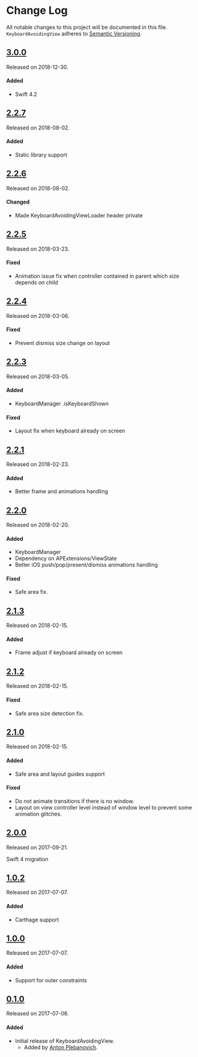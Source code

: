 # Change Log
All notable changes to this project will be documented in this file.
`KeyboardAvoidingView` adheres to [Semantic Versioning](http://semver.org/).


## [3.0.0](https://github.com/APUtils/KeyboardAvoidingView/releases/tag/3.0.0)
Released on 2018-12-30.

#### Added
- Swift 4.2



## [2.2.7](https://github.com/APUtils/KeyboardAvoidingView/releases/tag/2.2.7)
Released on 2018-08-02.

#### Added
- Static library support


## [2.2.6](https://github.com/APUtils/KeyboardAvoidingView/releases/tag/2.2.6)
Released on 2018-08-02.

#### Changed
- Made KeyboardAvoidingViewLoader header private


## [2.2.5](https://github.com/APUtils/KeyboardAvoidingView/releases/tag/2.2.5)
Released on 2018-03-23.

#### Fixed
- Animation issue fix when controller contained in parent which size depends on child


## [2.2.4](https://github.com/APUtils/KeyboardAvoidingView/releases/tag/2.2.4)
Released on 2018-03-06.

#### Fixed
- Prevent dismiss size change on layout


## [2.2.3](https://github.com/APUtils/KeyboardAvoidingView/releases/tag/2.2.3)
Released on 2018-03-05.

#### Added
- KeyboardManager .isKeyboardShown

#### Fixed
- Layout fix when keyboard already on screen


## [2.2.1](https://github.com/APUtils/KeyboardAvoidingView/releases/tag/2.2.1)
Released on 2018-02-23.

#### Added
- Better frame and animations handling


## [2.2.0](https://github.com/APUtils/KeyboardAvoidingView/releases/tag/2.2.0)
Released on 2018-02-20.

#### Added
- KeyboardManager
- Dependency on APExtensions/ViewState
- Better iOS push/pop/present/dismiss animations handling

#### Fixed
- Safe area fix.


## [2.1.3](https://github.com/APUtils/KeyboardAvoidingView/releases/tag/2.1.3)
Released on 2018-02-15.

#### Added
- Frame adjust if keyboard already on screen


## [2.1.2](https://github.com/APUtils/KeyboardAvoidingView/releases/tag/2.1.2)
Released on 2018-02-15.

#### Fixed
- Safe area size detection fix.


## [2.1.0](https://github.com/APUtils/KeyboardAvoidingView/releases/tag/2.1.0)
Released on 2018-02-15.

#### Added
- Safe area and layout guides support

#### Fixed
- Do not animate transitions if there is no window.
- Layout on view controller level instead of window level to prevent some animation glitches.


## [2.0.0](https://github.com/APUtils/KeyboardAvoidingView/releases/tag/2.0.0)
Released on 2017-09-21.

Swift 4 migration


## [1.0.2](https://github.com/APUtils/KeyboardAvoidingView/releases/tag/1.0.2)
Released on 2017-07-07.

#### Added
- Carthage support


## [1.0.0](https://github.com/APUtils/KeyboardAvoidingView/releases/tag/1.0.0)
Released on 2017-07-07.

#### Added
- Support for outer constraints
  

## [0.1.0](https://github.com/APUtils/KeyboardAvoidingView/releases/tag/0.1.0)
Released on 2017-07-06.

#### Added
- Initial release of KeyboardAvoidingView.
  - Added by [Anton Plebanovich](https://github.com/anton-plebanovich).
